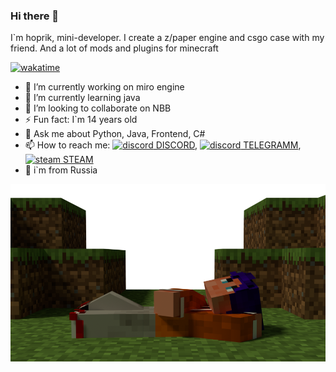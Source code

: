 ### Hi there 👋

I`m hoprik, mini-developer. I create a z/paper engine and csgo case with my friend. And a lot of mods and plugins for minecraft 

[![wakatime](https://wakatime.com/badge/user/dfcbe794-c409-4097-a53e-aedc2d8b21d6.svg)](https://wakatime.com/@Hoprik)

- 🔭 I’m currently working on miro engine
- 🌱 I’m currently learning java
- 👯 I’m looking to collaborate on NBB
- ⚡ Fun fact: I`m 14 years old
- 💬 Ask me about Python, Java, Frontend, C#
- 📫 How to reach me: [![discord](https://img.icons8.com/nolan/12/1A6DFF/C822FF/discord-logo.png) DISCORD](https://discordapp.com/users/678545337136447501/), [![discord](https://img.icons8.com/nolan/12/1A6DFF/C822FF/telegram-app.png) TELEGRAMM](https://t.me/hoprik),  [![steam](https://img.icons8.com/nolan/12/1A6DFF/C822FF/steam--v1.png) STEAM](https://steamcommunity.com/id/hoprik/)
- 🚩 i`m from Russia

[![minecraft](https://github.com/hoprik/hoprik/blob/main/hoprikMinecraft.png?raw=true)](https://ru.namemc.com/profile/hopyansky0059.1)
